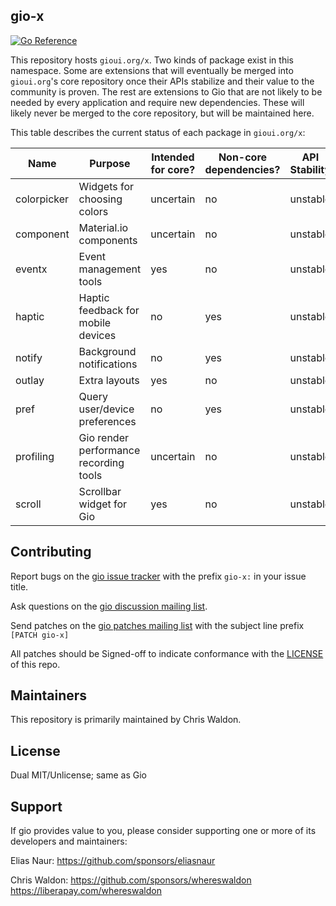 ## gio-x

[![Go Reference](https://pkg.go.dev/badge/gioui.org/x.svg)](https://pkg.go.dev/gioui.org/x)

This repository hosts `gioui.org/x`. Two kinds of package exist in this namespace. Some are extensions that will eventually be merged into `gioui.org`'s core repository once their APIs stabilize and their value to the community is proven. The rest are extensions to Gio that are not likely to be needed by every application and require new dependencies. These will likely never be merged to the core repository, but will be maintained here.

This table describes the current status of each package in `gioui.org/x`:

| Name        | Purpose                                | Intended for core? | Non-core dependencies? | API Stability |
| ---         | ---                                    | ---                | ---                    | ---           |
| colorpicker | Widgets for choosing colors            | uncertain          | no                     | unstable      |
| component   | Material.io components                 | uncertain          | no                     | unstable      |
| eventx      | Event management tools                 | yes                | no                     | unstable      |
| haptic      | Haptic feedback for mobile devices     | no                 | yes                    | unstable      |
| notify      | Background notifications               | no                 | yes                    | unstable      |
| outlay      | Extra layouts                          | yes                | no                     | unstable      |
| pref        | Query user/device preferences          | no                 | yes                    | unstable      |
| profiling   | Gio render performance recording tools | uncertain          | no                     | unstable      |
| scroll      | Scrollbar widget for Gio               | yes                | no                     | unstable      |

## Contributing

Report bugs on the [gio issue tracker]() with the prefix `gio-x:` in your issue title.

Ask questions on the [gio discussion mailing list]().

Send patches on the [gio patches mailing list]() with the subject line prefix `[PATCH gio-x]`

All patches should be Signed-off to indicate conformance with the [LICENSE](https://git.sr.ht/~whereswaldon/gio-x/tree/main/LICENSE) of this repo.

## Maintainers

This repository is primarily maintained by Chris Waldon.

## License

Dual MIT/Unlicense; same as Gio

## Support

If gio provides value to you, please consider supporting one or more of its developers and maintainers:

Elias Naur:
https://github.com/sponsors/eliasnaur

Chris Waldon:
https://github.com/sponsors/whereswaldon
https://liberapay.com/whereswaldon
